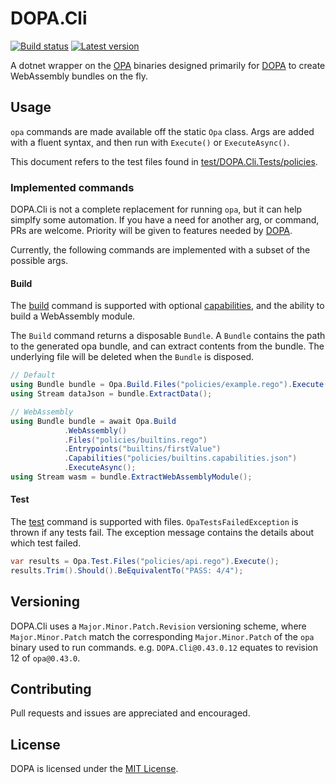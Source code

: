 # DOPA.Cli

[![Build status](https://github.com/willhausman/dopa.cli/actions/workflows/build.yml/badge.svg "Build status")](https://github.com/willhausman/dopa.cli/actions/workflows/build.yml)
[![Latest version](https://img.shields.io/nuget/v/DOPA.Cli)](https://www.nuget.org/packages/DOPA.Cli)

A dotnet wrapper on the [OPA](https://www.openpolicyagent.org) binaries designed primarily for [DOPA](https://github.com/willhausman/dopa) to create WebAssembly bundles on the fly.

## Usage

`opa` commands are made available off the static `Opa` class. Args are added with a fluent syntax, and then run with `Execute()` or `ExecuteAsync()`.

This document refers to the test files found in [test/DOPA.Cli.Tests/policies](test/DOPA.Cli.Tests/policies).

### Implemented commands

DOPA.Cli is not a complete replacement for running `opa`, but it can help simplfy some automation. If you have a need for another arg, or command, PRs are welcome. Priority will be given to features needed by [DOPA](https://github.com/willhausman/dopa).

Currently, the following commands are implemented with a subset of the possible args.

#### Build

The [build](https://www.openpolicyagent.org/docs/latest/cli/#opa-build) command is supported with optional [capabilities](https://www.openpolicyagent.org/docs/latest/cli/#capabilities), and the ability to build a WebAssembly module.

The `Build` command returns a disposable `Bundle`. A `Bundle` contains the path to the generated opa bundle, and can extract contents from the bundle. The underlying file will be deleted when the `Bundle` is disposed.

```csharp
// Default
using Bundle bundle = Opa.Build.Files("policies/example.rego").Execute();
using Stream dataJson = bundle.ExtractData();

// WebAssembly
using Bundle bundle = await Opa.Build
            .WebAssembly()
            .Files("policies/builtins.rego")
            .Entrypoints("builtins/firstValue")
            .Capabilities("policies/builtins.capabilities.json")
            .ExecuteAsync();
using Stream wasm = bundle.ExtractWebAssemblyModule();
```

#### Test

The [test](https://www.openpolicyagent.org/docs/latest/cli/#opa-test) command is supported with files. `OpaTestsFailedException` is thrown if any tests fail. The exception message contains the details about which test failed.

```csharp
var results = Opa.Test.Files("policies/api.rego").Execute();
results.Trim().Should().BeEquivalentTo("PASS: 4/4");
```

## Versioning

DOPA.Cli uses a `Major.Minor.Patch.Revision` versioning scheme, where `Major.Minor.Patch` match the corresponding `Major.Minor.Patch` of the `opa` binary used to run commands. e.g. `DOPA.Cli@0.43.0.12` equates to revision 12 of `opa@0.43.0`.

## Contributing

Pull requests and issues are appreciated and encouraged.

## License

DOPA is licensed under the [MIT License](./LICENSE).
